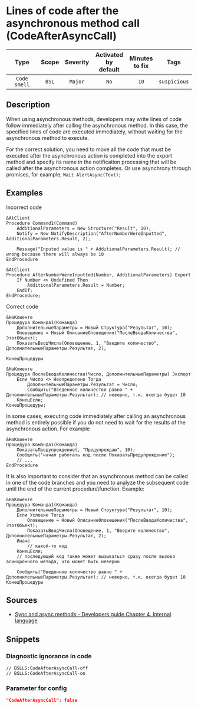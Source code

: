 # Lines of code after the asynchronous method call (CodeAfterAsyncCall)

|     Type     | Scope | Severity |    Activated<br>by default    |    Minutes<br>to fix    |     Tags     |
|:------------:|:-----:|:--------:|:-----------------------------:|:-----------------------:|:------------:|
| `Code smell` | `BSL` | `Major`  |             `No`              |          `10`           | `suspicious` |

<!-- Блоки выше заполняются автоматически, не трогать -->
## Description
<!-- Описание диагностики заполняется вручную. Необходимо понятным языком описать смысл и схему работу -->
When using asynchronous methods, developers may write lines of code follow immediately after calling the asynchronous method. In this case, the specified lines of code are executed immediately, without waiting for the asynchronous method to execute.

For the correct solution, you need to move all the code that must be executed after the asynchronous action is completed into the export method and specify its name in the notification processing that will be called after the asynchronous action completes. Or use asynchrony through promises, for example, `Wait AlertAsync(Text);`

## Examples
<!-- В данном разделе приводятся примеры, на которые диагностика срабатывает, а также можно привести пример, как можно исправить ситуацию -->

Incorrect code
```bsl
&AtClient
Procedure Command1(Command)
	AdditionalParameters = New Structure("Result", 10);
	Notify = New NotifyDescription("AfterNumberWereInputted", AdditionalParameters.Result, 2);
	
	Message("Inputed value is " + AdditionalParameters.Result); // wrong because there will always be 10 
EndProcedure

&AtClient
Procedure AfterNumberWereInputted(Number, AdditionalParameters) Export
	If Number <> Undefined Then
		AdditionalParameters.Result = Number;
	EndIf;
EndProcedure;
```

Correct code
```bsl
&НаКлиенте
Процедура Команда1(Команда)
    ДополнительныеПараметры = Новый Структура("Результат", 10);
    Оповещение = Новый ОписаниеОповещения("ПослеВводаКоличества", ЭтотОбъект);
    ПоказатьВводЧисла(Оповещение, 1, "Введите количество", ДополнительныеПараметры.Результат, 2);

КонецПроцедуры

&НаКлиенте
Процедура ПослеВводаКоличества(Число, ДополнительныеПараметры) Экспорт
    Если Число <> Неопределено Тогда
        ДополнительныеПараметры.Результат = Число;
        Сообщить("Введенное количество равно " + ДополнительныеПараметры.Результат); // неверно, т.к. всегда будет 10
    КонецЕсли;
КонецПроцедуры;
```

In some cases, executing code immediately after calling an asynchronous method is entirely possible if you do not need to wait for the results of the asynchronous action. For example
```bsl
&НаКлиенте
Процедура Команда1(Команда)
    ПоказатьПредупреждение(, "Предупреждаю", 10);
    Сообщить("начал работать код после ПоказатьПредупреждение");
    // ...
EndProcedure
```

It is also important to consider that an asynchronous method can be called in one of the code branches and you need to analyze the subsequent code until the end of the current procedure\function. Example:
```bsl
&НаКлиенте
Процедура Команда1(Команда)
    ДополнительныеПараметры = Новый Структура("Результат", 10);
    Если Условие Тогда
        Оповещение = Новый ОписаниеОповещения("ПослеВводаКоличества", ЭтотОбъект);
        ПоказатьВводЧисла(Оповещение, 1, "Введите количество", ДополнительныеПараметры.Результат, 2);
    Иначе
        // какой-то код
    КонецЕсли;
    // последующий код также может вызываться сразу после вызова асинхронного метода, что может быть неверно

    Сообщить("Введенное количество равно " + ДополнительныеПараметры.Результат); // неверно, т.к. всегда будет 10
КонецПроцедуры
```

## Sources
<!-- Необходимо указывать ссылки на все источники, из которых почерпнута информация для создания диагностики -->
<!-- Примеры источников

* Источник: [Стандарт: Тексты модулей](https://its.1c.ru/db/v8std#content:456:hdoc)
* Полезная информация: [Отказ от использования модальных окон](https://its.1c.ru/db/metod8dev#content:5272:hdoc)
* Источник: [Cognitive complexity, ver. 1.4](https://www.sonarsource.com/docs/CognitiveComplexity.pdf) -->
- [Sync and async methods - Developers guide Chapter 4. Internal language](https://its.1c.ru/db/v8319doc#bookmark:dev:TI000001505)

## Snippets

<!-- Блоки ниже заполняются автоматически, не трогать -->
### Diagnostic ignorance in code

```bsl
// BSLLS:CodeAfterAsyncCall-off
// BSLLS:CodeAfterAsyncCall-on
```

### Parameter for config

```json
"CodeAfterAsyncCall": false
```
